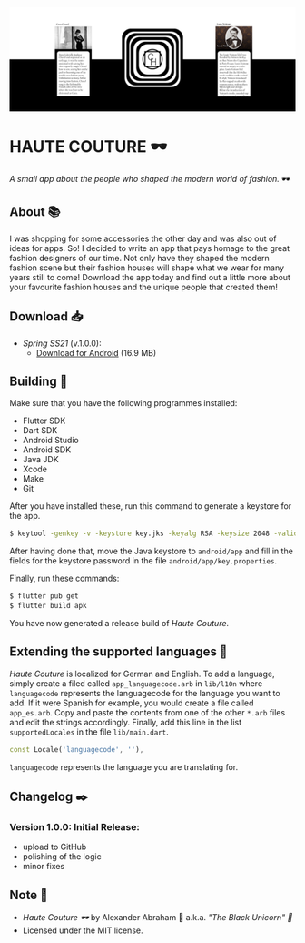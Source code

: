 <p align="center">
 <img src="https://github.com/iamtheblackunicorn/hautecouture/raw/main/assets/images/banner.png"/>
</p>

# HAUTE COUTURE :dark_sunglasses:

*A small app about the people who shaped the modern world of fashion.* :dark_sunglasses:

## About :books:

I was shopping for some accessories the other day and was also out of ideas for apps. So! I decided to write an app that pays homage to the great fashion designers of our time. Not only have they shaped the modern fashion scene but their fashion houses will shape what we wear for many years still to come! Download the app today and find out a little more about your favourite fashion houses and the unique people that created them!

## Download :inbox_tray:

- *Spring SS21* (v.1.0.0):
  - [Download for Android](https://github.com/iamtheblackunicorn/theMansion/releases/download/v.1.0.0/HauteCouture-v1.0.0-SpringSS21-Release.apk) (16.9 MB)

## Building :hammer:

Make sure that you have the following programmes installed:

- Flutter SDK
- Dart SDK
- Android Studio
- Android SDK
- Java JDK
- Xcode
- Make
- Git

After you have installed these, run this command to generate a keystore for the app.

```bash
$ keytool -genkey -v -keystore key.jks -keyalg RSA -keysize 2048 -validity 10000 -alias key
```

After having done that, move the Java keystore to `android/app` and fill in the fields for the keystore password in the file `android/app/key.properties`.

Finally, run these commands:

```bash
$ flutter pub get
$ flutter build apk
```

You have now generated a release build of *Haute Couture*.

## Extending the supported languages :book:

*Haute Couture* is localized for German and English. To add a language, simply create a filed called `app_languagecode.arb` in `lib/l10n` where `languagecode` represents the languagecode for the language you want to add. If it were Spanish for example, you would create a file called `app_es.arb`.
Copy and paste the contents from one of the other `*.arb` files and edit the strings accordingly.
Finally, add this line in the list `supportedLocales` in the file `lib/main.dart`.

```dart
const Locale('languagecode', ''),
```

`languagecode` represents the language you are translating for.

## Changelog :black_nib:

### Version 1.0.0: Initial Release:

- upload to GitHub
- polishing of the logic
- minor fixes

## Note :scroll:

- *Haute Couture :dark_sunglasses:* by Alexander Abraham :black_heart: a.k.a. *"The Black Unicorn" :unicorn:*
- Licensed under the MIT license.
